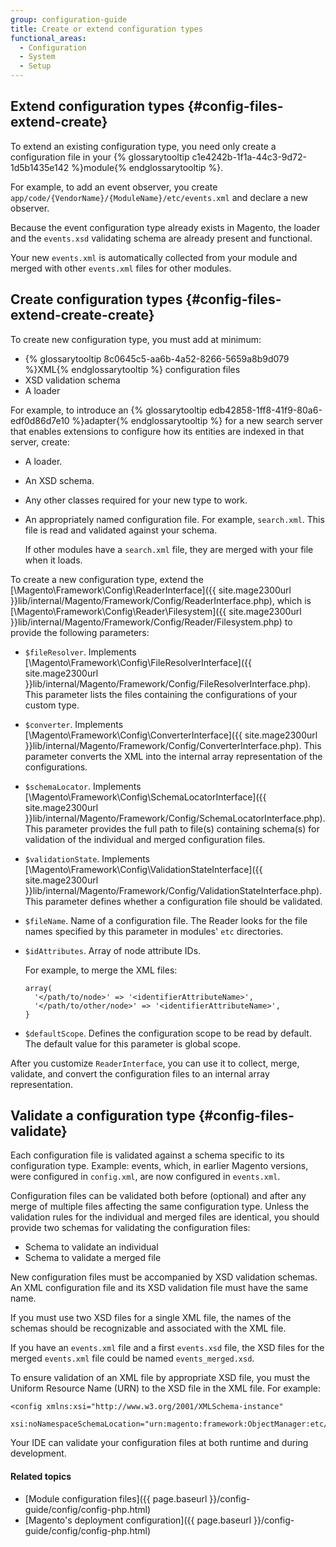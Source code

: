 ```yaml
---
group: configuration-guide
title: Create or extend configuration types
functional_areas:
  - Configuration
  - System
  - Setup
---
```


## Extend configuration types {#config-files-extend-create}

To extend an existing configuration type, you need only create a configuration file in your {% glossarytooltip c1e4242b-1f1a-44c3-9d72-1d5b1435e142 %}module{% endglossarytooltip %}.

For example, to add an event observer, you create `app/code/{VendorName}/{ModuleName}/etc/events.xml` and declare a new observer.

Because the event configuration type already exists in Magento, the loader and the `events.xsd` validating schema are already present and functional.

Your new `events.xml` is automatically collected from your module and merged with other `events.xml` files for other modules.

## Create configuration types {#config-files-extend-create-create}

To create new configuration type, you must add at minimum:

*  {% glossarytooltip 8c0645c5-aa6b-4a52-8266-5659a8b9d079 %}XML{% endglossarytooltip %} configuration files
*  XSD validation schema
*  A loader

For example, to introduce an {% glossarytooltip edb42858-1ff8-41f9-80a6-edf0d86d7e10 %}adapter{% endglossarytooltip %} for a new search server that enables extensions to configure how its entities are indexed in that server, create:

*  A loader.
*  An XSD schema.
*  Any other classes required for your new type to work.
*  An appropriately named configuration file. For example, `search.xml`. This file is read and validated against your schema.

   If other modules have a `search.xml` file, they are merged with your file when it loads.

To create a new configuration type, extend the [\Magento\Framework\Config\ReaderInterface]({{ site.mage2300url }}lib/internal/Magento/Framework/Config/ReaderInterface.php), which is [\Magento\Framework\Config\Reader\Filesystem]({{ site.mage2300url }}lib/internal/Magento/Framework/Config/Reader/Filesystem.php) to provide the following parameters:

*  `$fileResolver`. Implements [\Magento\Framework\Config\FileResolverInterface]({{ site.mage2300url }}lib/internal/Magento/Framework/Config/FileResolverInterface.php). This parameter lists the files containing the configurations of your custom type.
*  `$converter`. Implements [\Magento\Framework\Config\ConverterInterface]({{ site.mage2300url }}lib/internal/Magento/Framework/Config/ConverterInterface.php). This parameter converts the XML into the internal array representation of the configurations.
*  `$schemaLocator`. Implements [\Magento\Framework\Config\SchemaLocatorInterface]({{ site.mage2300url }}lib/internal/Magento/Framework/Config/SchemaLocatorInterface.php). This parameter provides the full path to file(s) containing schema(s) for validation of the individual and merged configuration files.
*  `$validationState`. Implements [\Magento\Framework\Config\ValidationStateInterface]({{ site.mage2300url }}lib/internal/Magento/Framework/Config/ValidationStateInterface.php). This parameter defines whether a configuration file should be validated. 
*  `$fileName`. Name of a configuration file. The Reader looks for the file names specified by this parameter in modules' `etc` directories.
*  `$idAttributes`. Array of node attribute IDs.

    For example, to merge the XML files:

       array(
         '</path/to/node>' => '<identifierAttributeName>',
         '</path/to/other/node>' => '<identifierAttributeName>',
       }

* `$defaultScope`. Defines the configuration scope to be read by default. The default value for this parameter is global scope.

 After you customize `ReaderInterface`, you can use it to collect, merge, validate, and convert the configuration files to an internal array representation.

## Validate a configuration type {#config-files-validate}

Each configuration file is validated against a schema specific to its configuration type. Example: events, which, in earlier Magento versions, were configured in `config.xml`, are now configured in `events.xml`.

Configuration files can be validated both before (optional) and after any merge of multiple files affecting the same configuration type. Unless the validation rules for the individual and merged files are identical, you should provide two schemas for validating the configuration files:

* Schema to validate an individual
* Schema to validate a merged file

New configuration files must be accompanied by XSD validation schemas. An XML configuration file and its XSD validation file must have the same name.

If you must use two XSD files for a single XML file, the names of the schemas should be recognizable and associated with the XML file.

If you have an `events.xml` file and a first `events.xsd` file, the XSD files for the merged `events.xml` file could be named `events_merged.xsd`.

To ensure validation of an XML file by appropriate XSD file, you must the Uniform Resource Name (URN) to the XSD file in the XML file. For example:

	<config xmlns:xsi="http://www.w3.org/2001/XMLSchema-instance"
		xsi:noNamespaceSchemaLocation="urn:magento:framework:ObjectManager:etc/config.xsd">


Your IDE can validate your configuration files at both runtime and during development.

#### Related topics

*  [Module configuration files]({{ page.baseurl }}/config-guide/config/config-php.html)
*  [Magento's deployment configuration]({{ page.baseurl }}/config-guide/config/config-php.html)
